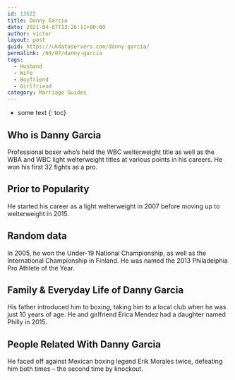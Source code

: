 ```yaml
---
id: 13522
title: Danny Garcia
date: 2021-04-07T13:26:11+00:00
author: victor
layout: post
guid: https://ukdataservers.com/danny-garcia/
permalink: /04/07/danny-garcia
tags:
  - Husband
  - Wife
  - Boyfriend
  - Girlfriend
category: Marriage Guides
---
```


* some text
{: toc}


## Who is Danny Garcia



Professional boxer who&#8217;s held the WBC welterweight title as well as the WBA and WBC light welterweight titles at various points in his careers. He won his first 32 fights as a pro.

                
                
                
## Prior to Popularity



He started his career as a light welterweight in 2007 before moving up to welterweight in 2015.

                
                
                
## Random data



In 2005, he won the Under-19 National Championship, as well as the International Championship in Finland. He was named the 2013 Philadelphia Pro Athlete of the Year.

                
                
                
## Family & Everyday Life of Danny Garcia



His father introduced him to boxing, taking him to a local club when he was just 10 years of age. He and girlfriend Erica Mendez had a daughter named Philly in 2015.

                
                
                
## People Related With Danny Garcia



He faced off against Mexican boxing legend Erik Morales twice, defeating him both times &#8211; the second time by knockout.

                
              
            
          
          
          